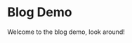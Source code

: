 # Blog Demo

Welcome to the blog demo, look around!

<ArticleList />

<script setup lang="ts">
import ArticleList from '../.vitepress/theme/ArticleList.vue'
</script>
